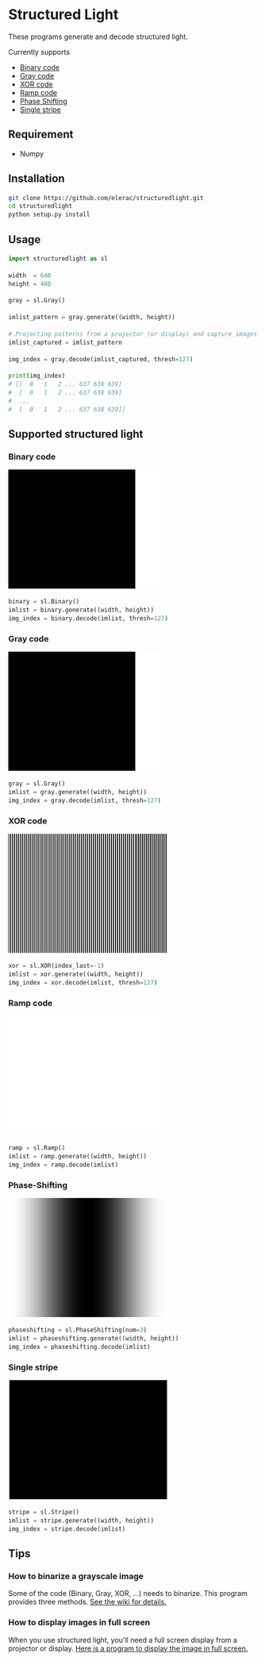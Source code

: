 # Structured Light
These programs generate and decode structured light. 

Currently supports 
* [Binary code](#Binary-code)
* [Gray code](#Gray-code)
* [XOR code](#XOR-code)
* [Ramp code](#Ramp-code)
* [Phase Shifting](#Phase-Shifting)
* [Single stripe](#Single-stripe)

## Requirement
* Numpy

## Installation
```sh
git clone https://github.com/elerac/structuredlight.git 
cd structuredlight
python setup.py install
```

## Usage
```python
import structuredlight as sl

width  = 640
height = 480

gray = sl.Gray()

imlist_pattern = gray.generate((width, height))

# Projecting patterns from a projector (or display) and capture images
imlist_captured = imlist_pattern

img_index = gray.decode(imlist_captured, thresh=127)

print(img_index)
# [[  0   1   2 ... 637 638 639]
#  [  0   1   2 ... 637 638 639]
#  ...
#  [  0   1   2 ... 637 638 639]]
```

## Supported structured light

### Binary code
![](documents/binary.gif)
```python
binary = sl.Binary()
imlist = binary.generate((width, height))
img_index = binary.decode(imlist, thresh=127)
```

### Gray code
![](documents/gray.gif)
```python
gray = sl.Gray()
imlist = gray.generate((width, height))
img_index = gray.decode(imlist, thresh=127)
```

### XOR code
![](documents/xor.gif)
```python
xor = sl.XOR(index_last=-1)
imlist = xor.generate((width, height))
img_index = xor.decode(imlist, thresh=127)
```

### Ramp code
![](documents/ramp.gif)
```python
ramp = sl.Ramp()
imlist = ramp.generate((width, height))
img_index = ramp.decode(imlist)
```

### Phase-Shifting
![](documents/phaseshifting.gif)
```python
phaseshifting = sl.PhaseShifting(num=3)
imlist = phaseshifting.generate((width, height))
img_index = phaseshifting.decode(imlist)
```

### Single stripe
![](documents/stripe.gif)
```python
stripe = sl.Stripe()
imlist = stripe.generate((width, height))
img_index = stripe.decode(imlist)
```

## Tips
### How to binarize a grayscale image
Some of the code (Binary, Gray, XOR, ...) needs to binarize. This program provides three methods. [See the wiki for details.](https://github.com/elerac/structuredlight/wiki#how-to-binarize-a-grayscale-image)

### How to display images in full screen
When you use structured light, you'll need a full screen display from a projector or display. [Here is a program to display the image in full screen.](https://github.com/elerac/fullscreen)